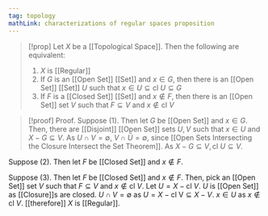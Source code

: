 ```yaml
---
tag: topology
mathLink: characterizations of regular spaces proposition
---
```

>[!prop]
Let $X$ be a [[Topological Space]]. Then the following are equivalent:
>1. $X$ is [[Regular]]
>2. If $G$ is an [[Open Set]] [[Set]] and $x\in G$, then there is an [[Open Set]] [[Set]] $U$ such that $x\in U\subseteq \text{cl }U\subseteq G$
>3. If $F$ is a [[Closed Set]] [[Set]] and $x\notin F$, then there is an [[Open Set]] set $V$ such that $F\subseteq V$ and $x\notin \text{cl }V$

>[!proof] Proof.
Suppose (1). Then let $G$ be [[Open Set]] and $x\in G$. Then, there are [[Disjoint]] [[Open Set]] sets $U,V$ such that $x\in U$ and $X-G\subseteq V$. As $U\cap V=\emptyset$, $V\cap\bar{U}=\emptyset$, since [[Open Sets Intersecting the Closure Intersect the Set Theorem]]. As $X-G\subseteq V,\text{cl }U\subseteq V$.
>
Suppose (2). Then let $F$ be [[Closed Set]] and $x\notin F$. 
>
Suppose (3). Then let $F$ be [[Closed Set]] and $x\notin F$. Then, pick an [[Open Set]] set $V$ such that $F\subseteq V$ and $x\notin \text{cl }V$. Let $U=X-\text{cl }V$. $U$ is [[Open Set]] as [[Closure]]s are closed. $U\cap V=\emptyset$ as $U=X-\text{cl V}\subseteq X-V$. $x\in U$ as $x\notin \text{cl }V$. [[therefore]] $X$ is [[Regular]].
